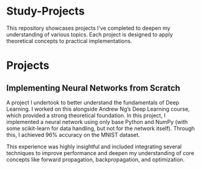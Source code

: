 # Study-Projects

This repository showcases projects I've completed to deepen my understanding of various topics. Each project is designed to apply theoretical concepts to practical implementations.

# Projects


## Implementing Neural Networks from Scratch

A project I undertook to better understand the fundamentals of Deep Learning. I worked on this alongside Andrew Ng’s Deep Learning course, which provided a strong theoretical foundation. In this project, I implemented a neural network using only base Python and NumPy (with some scikit-learn for data handling, but not for the network itself). Through this, I achieved 96% accuracy on the MNIST dataset.

This experience was highly insightful and included integrating several techniques to improve performance and deepen my understanding of core concepts like forward propagation, backpropagation, and optimization.






